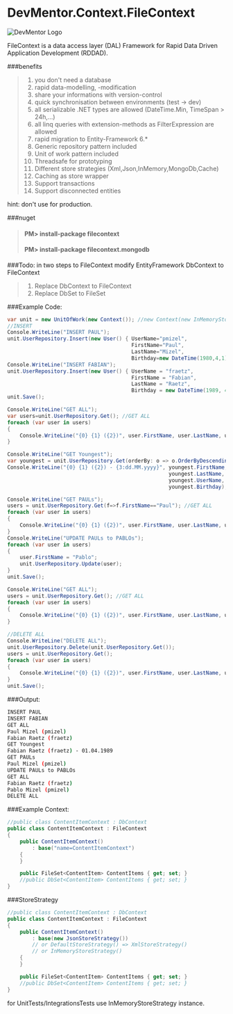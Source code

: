 DevMentor.Context.FileContext
=============================

![DevMentor Logo](http://devmentor.de/templates/devmentor/images/devmentor_logo.png "DevMentor")

FileContext is a data access layer (DAL) Framework for 
Rapid Data Driven Application Development (RDDAD). 

###benefits
  > 1. you don't need a database
  > 2. rapid data-modelling, -modification
  > 3. share your informations with version-control
  > 4. quick synchronisation between environments (test -> dev)
  > 5. all serializable .NET types are allowed (DateTime.Min, TimeSpan > 24h,...)
  > 6. all linq queries with extension-methods as FilterExpression are allowed
  > 7. rapid migration to Entity-Framework 6.*
  > 8. Generic repository pattern included
  > 9. Unit of work pattern included
  >10. Threadsafe for prototyping
  >11. Different store strategies (Xml,Json,InMemory,MongoDb,Cache)
  >12. Caching as store wrapper
  >13. Support transactions
  >14. Support disconnected entities
  
hint: don't use for production.

###nuget
> #### PM> install-package filecontext 
> #### PM> install-package filecontext.mongodb 

###Todo: in two steps to FileContext
modify EntityFramework DbContext to FileContext
  >1. Replace DbContext to FileContext
  >2. Replace DbSet to FileSet

###Example Code:
 
```C#
var unit = new UnitOfWork(new Context()); //new Context(new InMemoryStoreStrategy())
//INSERT
Console.WriteLine("INSERT PAUL");
unit.UserRepository.Insert(new User() { UserName="pmizel",
                                        FirstName="Paul", 
                                        LastName="Mizel",
                                        Birthday=new DateTime(1980,4,1)});
Console.WriteLine("INSERT FABIAN");
unit.UserRepository.Insert(new User() { UserName = "fraetz", 
                                        FirstName = "Fabian",
                                        LastName = "Raetz",
                                        Birthday = new DateTime(1989, 4, 1)});
unit.Save();

Console.WriteLine("GET ALL");
var users=unit.UserRepository.Get(); //GET ALL
foreach (var user in users)
{
    Console.WriteLine("{0} {1} ({2})", user.FirstName, user.LastName, user.UserName);
}

Console.WriteLine("GET Youngest");
var youngest = unit.UserRepository.Get(orderBy: o => o.OrderByDescending(i => i.Birthday)).First(); 
Console.WriteLine("{0} {1} ({2}) - {3:dd.MM.yyyy}", youngest.FirstName, 
                                                    youngest.LastName, 
                                                    youngest.UserName,
                                                    youngest.Birthday);

Console.WriteLine("GET PAULs");
users = unit.UserRepository.Get(f=>f.FirstName=="Paul"); //GET ALL
foreach (var user in users)
{
    Console.WriteLine("{0} {1} ({2})", user.FirstName, user.LastName, user.UserName);
}
Console.WriteLine("UPDATE PAULs to PABLOs");
foreach (var user in users)
{
    user.FirstName = "Pablo";
    unit.UserRepository.Update(user);
}
unit.Save();

Console.WriteLine("GET ALL");
users = unit.UserRepository.Get(); //GET ALL
foreach (var user in users)
{
    Console.WriteLine("{0} {1} ({2})", user.FirstName, user.LastName, user.UserName);
}

//DELETE ALL
Console.WriteLine("DELETE ALL");
unit.UserRepository.Delete(unit.UserRepository.Get());
users = unit.UserRepository.Get();
foreach (var user in users)
{
    Console.WriteLine("{0} {1} ({2})", user.FirstName, user.LastName, user.UserName);
}
unit.Save();
```

###Output:
```sh
INSERT PAUL
INSERT FABIAN
GET ALL
Paul Mizel (pmizel)
Fabian Raetz (fraetz)
GET Youngest
Fabian Raetz (fraetz) - 01.04.1989
GET PAULs
Paul Mizel (pmizel)
UPDATE PAULs to PABLOs
GET ALL
Fabian Raetz (fraetz)
Pablo Mizel (pmizel)
DELETE ALL
```

###Example Context: 

```C#
//public class ContentItemContext : DbContext
public class ContentItemContext : FileContext
{
	public ContentItemContext()
		: base("name=ContentItemContext")
	{
	}

	public FileSet<ContentItem> ContentItems { get; set; }
	//public DbSet<ContentItem> ContentItems { get; set; }
}
```


###StoreStrategy

```C#
//public class ContentItemContext : DbContext
public class ContentItemContext : FileContext
{
	public ContentItemContext()
		: base(new JsonStoreStrategy()) 
		// or DefaultStoreStrategy() => XmlStoreStrategy()
		// or InMemoryStoreStrategy()
	{
	}

	public FileSet<ContentItem> ContentItems { get; set; }
	//public DbSet<ContentItem> ContentItems { get; set; }
}
```

for UnitTests/IntegrationsTests use InMemoryStoreStrategy instance.
